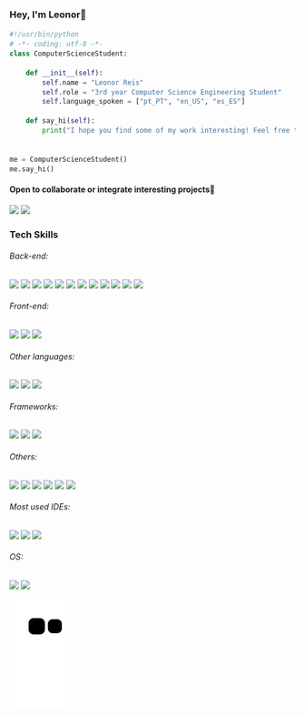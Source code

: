 ### Hey, I'm Leonor👋

```python
#!/usr/bin/python
# -*- coding: utf-8 -*-
class ComputerScienceStudent:

    def __init__(self):
        self.name = "Leonor Reis"
        self.role = "3rd year Computer Science Engineering Student"
        self.language_spoken = ["pt_PT", "en_US", "es_ES"]

    def say_hi(self):
        print("I hope you find some of my work interesting! Feel free to leave some feedback or suggestion.")


me = ComputerScienceStudent()
me.say_hi()
```

#### Open to collaborate or integrate interesting projects🚀
<div> 
  <a href = "mailto:leonorcolaco19@gmail.com"><img src="https://img.shields.io/badge/-Gmail-%23333?style=for-the-badge&logo=gmail&logoColor=white" target="_blank"></a>
  <a href="https://www.linkedin.com/in/leonor-reiss/" target="_blank"><img src="https://img.shields.io/badge/-LinkedIn-%230077B5?style=for-the-badge&logo=linkedin&logoColor=white" target="_blank"></a> 
  
</div>

### Tech Skills
###### Back-end:
[](https://img.shields.io/badge/ASM-MIPS-333333) [](https://img.shields.io/badge/-C-333333?style=flat&logo=C%2B%2B&logoColor=5459E2) ![](https://img.shields.io/badge/-C++-333333?style=flat&logo=C%2B%2B&logoColor=895BE6) ![](https://img.shields.io/badge/-C%23-333333?style=flat&logo=c-sharp&logoColor=239120) ![](https://img.shields.io/badge/Java-333333?style=flat&logo=java&logoColor=FFFFFF) ![](https://img.shields.io/badge/M-MatLab-333333) ![](https://img.shields.io/badge/Python-333333?style=flat&logo=python&logoColor=4F74DA) ![](https://img.shields.io/badge/Go-333333?style=flat&logo=go&logoColor=00ADD8) ![](https://img.shields.io/badge/PostgresSQL-333333?style=flat&logo=postgresql&logoColor=white) ![](https://img.shields.io/badge/Visual_Basic-333333?style=flat&logo=VisualStudio&logoColor=8332E1) ![](https://img.shields.io/badge/ASM-LLVM-333333) ![](https://img.shields.io/badge/L-Lex-333333) ![](https://img.shields.io/badge/Y-Yacc-333333) ![](https://img.shields.io/badge/-Arduino-black?logo=arduino&style=plastic)

###### Front-end:
 ![](https://img.shields.io/badge/CSS-333333?style=flat&logo=css3&logoColor=1FC4D7) ![](https://img.shields.io/badge/HTML-333333?style=flat&logo=html5&logoColor=E67925) ![](https://img.shields.io/badge/Javascript-333333?style=flat&logo=javascript&logoColor=EED221)
 
###### Other languages:
![](https://img.shields.io/badge/R-333333?style=flat&logo=r&logoColor=217AEE) ![](https://img.shields.io/badge/Shell_Script-333333?style=flat&logo=gnu-bash&logoColor=white) ![](https://img.shields.io/badge/Markdown-333333?style=flat&logo=markdown&logoColor=white)

###### Frameworks:
![](https://img.shields.io/badge/Django-333333?style=flat&logo=django&logoColor=009900) ![](https://img.shields.io/badge/Flask-333333?style=flat&logo=flask&logoColor=white) ![](https://img.shields.io/badge/OpengGL-333333?style=flat&logo=opengl&logoColor=4568BA) 

###### Others:
![](https://img.shields.io/badge/Docker-333333?style=flat&logo=docker&logoColor=39AAE2) ![](https://img.shields.io/badge/Git-333333?style=flat&logo=git&logoColor=E28239) ![](https://img.shields.io/badge/GitHub-333333?style=flat&logo=github&logoColor=white) ![](https://img.shields.io/badge/GitKraken-333333?style=flat&logo=gitkraken&logoColor=6EB233) ![](https://img.shields.io/badge/GitLab-333333?style=flat&logo=gitlab&logoColor=white) ![](https://img.shields.io/badge/Postman-333333?style=flat&logo=postman&logoColor=EF9928) 

###### Most used IDEs:
 ![](https://img.shields.io/badge/Visual_Studio_Code-0078D4?style=flat&logo=visual%20studio%20code&logoColor=white) ![](https://img.shields.io/badge/Visual_Studio-5C2D91?style=flat&logo=visual%20studio&logoColor=white) ![](https://img.shields.io/badge/IntelliJIDEA-000000.svg?style=flat&logo=intellij-idea&logoColor=white)
###### OS: 
 ![](https://img.shields.io/badge/Windows-0078D6?style=flat&logo=windows&logoColor=white) ![](https://img.shields.io/badge/Linux_(Virtual_Machine)-FCC624?style=flat&logo=linux&logoColor=black)
 
 ![snake gif](https://github.com/leonorreis11/leonorreis11/blob/output/github-contribution-grid-snake.svg)
	 



